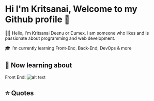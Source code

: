 # Hi I'm Kritsanai, Welcome to my Github profile 👋

🙋‍♂️ Hello, I'm Kritsanai Deenu or Dumex. I am someone who likes and is passionate about programming and web development.

🎓 I’m currently learning Front-End, Back-End, DevOps & more

## 📒 Now learning about

Front End: 
![alt text](https://files.paulcourt.co.uk/images/2019/front-end-optimisation/html5-logo.pngg "Logo Title Text 1")


## ⭐ Quotes
